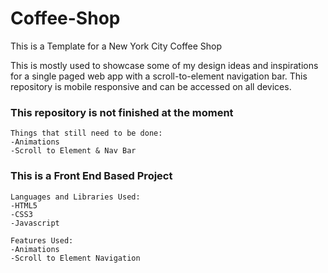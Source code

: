 # Coffee-Shop

This is a Template for a New York City Coffee Shop

This is mostly used to showcase some of my design ideas and inspirations for a single paged web app with a scroll-to-element navigation bar. This repository is mobile responsive and can be accessed on all devices.

<h3>This repository is not finished at the moment</h3>

```
Things that still need to be done:
-Animations
-Scroll to Element & Nav Bar
```


<h3>This is a Front End Based Project</h3>


```
Languages and Libraries Used:
-HTML5
-CSS3
-Javascript
```


```
Features Used:
-Animations
-Scroll to Element Navigation
```
